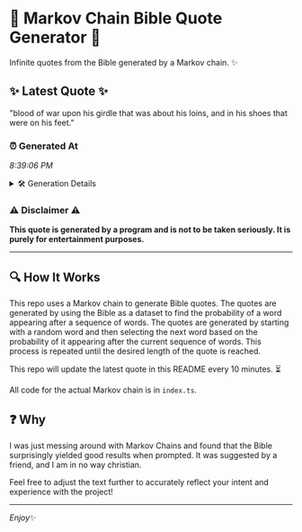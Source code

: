 # 📖 Markov Chain Bible Quote Generator 📖

Infinite quotes from the Bible generated by a Markov chain. ✨

## ✨ Latest Quote ✨
"blood of war upon his girdle that was about his loins, and in his shoes that were on his feet."

### ⏰ Generated At
*8:39:06 PM*

<details>
    <summary>🛠️ Generation Details</summary>
    <p>
        <strong>🌱 Seed:</strong> blood<br>
        <strong>🔄 Iterations:</strong> 19<br>
        <strong>📜 Context History:</strong><br>[ blood ]: of<br>[ blood, of ]: war<br>[ blood, of, war ]: upon<br>[ blood, of, war, upon ]: his<br>[ blood, of, war, upon, his ]: girdle<br>[ blood, of, war, upon, his, girdle ]: that<br>[ of, war, upon, his, girdle, that ]: was<br>[ war, upon, his, girdle, that, was ]: about<br>[ upon, his, girdle, that, was, about ]: his<br>[ his, girdle, that, was, about, his ]: loins,<br>[ girdle, that, was, about, his, loins, ]: and<br>[ that, was, about, his, loins,, and ]: in<br>[ was, about, his, loins,, and, in ]: his<br>[ about, his, loins,, and, in, his ]: shoes<br>[ his, loins,, and, in, his, shoes ]: that<br>[ loins,, and, in, his, shoes, that ]: were<br>[ and, in, his, shoes, that, were ]: on<br>[ in, his, shoes, that, were, on ]: his<br>[ his, shoes, that, were, on, his ]: feet.<br>
    </p>
</details>

### ⚠️ Disclaimer ⚠️
**This quote is generated by a program and is not to be taken seriously. It is purely for entertainment purposes.**

---

## 🔍 How It Works

This repo uses a Markov chain to generate Bible quotes. The quotes are generated by using the Bible as a dataset to find the probability of a word appearing after a sequence of words. The quotes are generated by starting with a random word and then selecting the next word based on the probability of it appearing after the current sequence of words. This process is repeated until the desired length of the quote is reached.

This repo will update the latest quote in this README every 10 minutes. ⏳

All code for the actual Markov chain is in `index.ts`.

## ❓ Why

I was just messing around with Markov Chains and found that the Bible surprisingly yielded good results when prompted. 
It was suggested by a friend, and I am in no way christian.

Feel free to adjust the text further to accurately reflect your intent and experience with the project!

---

*Enjoy*✨
